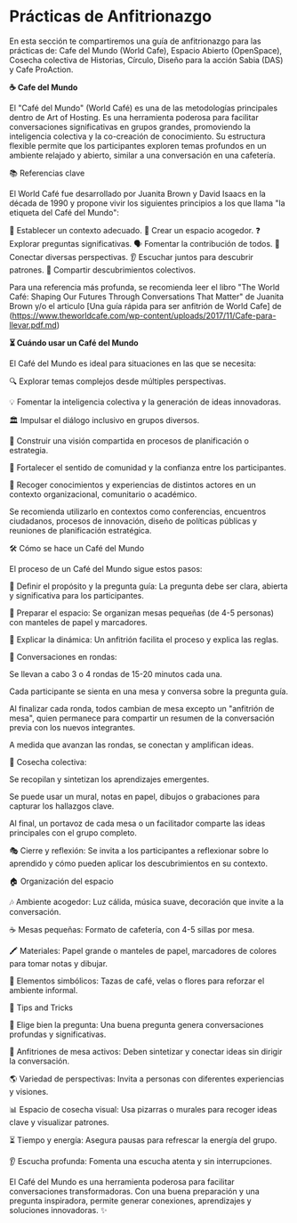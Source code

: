 # Prácticas de Anfitrionazgo
En esta sección te compartiremos una guía de anfitrionazgo para las prácticas de: Cafe del Mundo (World Cafe), Espacio Abierto (OpenSpace), Cosecha colectiva de Historias, Círculo, Diseño para la acción Sabia (DAS) y Cafe ProAction.


**☕ Cafe del Mundo**

El "Café del Mundo" (World Café) es una de las metodologías principales dentro de Art of Hosting. Es una herramienta poderosa para facilitar conversaciones significativas en grupos grandes, promoviendo la inteligencia colectiva y la co-creación de conocimiento. Su estructura flexible permite que los participantes exploren temas profundos en un ambiente relajado y abierto, similar a una conversación en una cafetería.

📚 Referencias clave

El World Café fue desarrollado por Juanita Brown y David Isaacs en la década de 1990 y propone vivir los siguientes principios a los que llama "la etiqueta del Café del Mundo":

🏡 Establecer un contexto adecuado.
🌿 Crear un espacio acogedor.
❓ Explorar preguntas significativas.
🗣️ Fomentar la contribución de todos.
🔄 Conectar diversas perspectivas.
👂 Escuchar juntos para descubrir patrones.
🤝 Compartir descubrimientos colectivos.

Para una referencia más profunda, se recomienda leer  el libro "The World Café: Shaping Our Futures Through Conversations That Matter" de Juanita Brown y/o el articulo [Una guía rápida para ser anfitrión de World Cafe] de (https://www.theworldcafe.com/wp-content/uploads/2017/11/Cafe-para-llevar.pdf.md)

**⏳ Cuándo usar un Café del Mundo**

El Café del Mundo es ideal para situaciones en las que se necesita:

🔍 Explorar temas complejos desde múltiples perspectivas.

💡 Fomentar la inteligencia colectiva y la generación de ideas innovadoras.

🏛️ Impulsar el diálogo inclusivo en grupos diversos.

🎯 Construir una visión compartida en procesos de planificación o estrategia.

🤗 Fortalecer el sentido de comunidad y la confianza entre los participantes.

📜 Recoger conocimientos y experiencias de distintos actores en un contexto organizacional, comunitario o académico.

Se recomienda utilizarlo en contextos como conferencias, encuentros ciudadanos, procesos de innovación, diseño de políticas públicas y reuniones de planificación estratégica.

🛠️ Cómo se hace un Café del Mundo

El proceso de un Café del Mundo sigue estos pasos:

📌 Definir el propósito y la pregunta guía: La pregunta debe ser clara, abierta y significativa para los participantes.

🎨 Preparar el espacio: Se organizan mesas pequeñas (de 4-5 personas) con manteles de papel y marcadores.

📢 Explicar la dinámica: Un anfitrión facilita el proceso y explica las reglas.

🔄 Conversaciones en rondas:

Se llevan a cabo 3 o 4 rondas de 15-20 minutos cada una.

Cada participante se sienta en una mesa y conversa sobre la pregunta guía.

Al finalizar cada ronda, todos cambian de mesa excepto un "anfitrión de mesa", quien permanece para compartir un resumen de la conversación previa con los nuevos integrantes.

A medida que avanzan las rondas, se conectan y amplifican ideas.

📝 Cosecha colectiva:

Se recopilan y sintetizan los aprendizajes emergentes.

Se puede usar un mural, notas en papel, dibujos o grabaciones para capturar los hallazgos clave.

Al final, un portavoz de cada mesa o un facilitador comparte las ideas principales con el grupo completo.

🎭 Cierre y reflexión: Se invita a los participantes a reflexionar sobre lo aprendido y cómo pueden aplicar los descubrimientos en su contexto.

🏠 Organización del espacio

🎶 Ambiente acogedor: Luz cálida, música suave, decoración que invite a la conversación.

☕ Mesas pequeñas: Formato de cafetería, con 4-5 sillas por mesa.

🖍️ Materiales: Papel grande o manteles de papel, marcadores de colores para tomar notas y dibujar.

🌸 Elementos simbólicos: Tazas de café, velas o flores para reforzar el ambiente informal.

🎯 Tips and Tricks

🎯 Elige bien la pregunta: Una buena pregunta genera conversaciones profundas y significativas.

📝 Anfitriones de mesa activos: Deben sintetizar y conectar ideas sin dirigir la conversación.

🌎 Variedad de perspectivas: Invita a personas con diferentes experiencias y visiones.

📊 Espacio de cosecha visual: Usa pizarras o murales para recoger ideas clave y visualizar patrones.

⏳ Tiempo y energía: Asegura pausas para refrescar la energía del grupo.

👂 Escucha profunda: Fomenta una escucha atenta y sin interrupciones.

El Café del Mundo es una herramienta poderosa para facilitar conversaciones transformadoras. Con una buena preparación y una pregunta inspiradora, permite generar conexiones, aprendizajes y soluciones innovadoras. ✨
